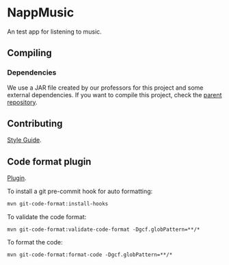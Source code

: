 # NappMusic

An test app for listening to music.

## Compiling

### Dependencies

We use a JAR file created by our professors for this project
and some external dependencies.
If you want to compile this project,
check the [parent repository].

[parent repository]: https://github.com/useredsa/TDS-DominguezSanchezEmilio-GasparMarcoRuben

## Contributing

[Style Guide].

## Code format plugin

[Plugin].

To install a git pre-commit hook for auto formatting:

```sh
mvn git-code-format:install-hooks
```

To validate the code format:

```
mvn git-code-format:validate-code-format -Dgcf.globPattern=**/*
```

To format the code:

```
mvn git-code-format:format-code -Dgcf.globPattern=**/*
```

[Style Guide]: https://google.github.io/styleguide/javaguide.html
[Plugin]: https://github.com/Cosium/git-code-format-maven-plugin
